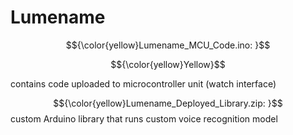 # Lumename

$${\color{yellow}Lumename_MCU_Code.ino: }$$

$${\color{yellow}Yellow}$$

contains code uploaded to microcontroller unit (watch interface)

$${\color{yellow}Lumename_Deployed_Library.zip: }$$custom Arduino library that runs custom voice recognition model
